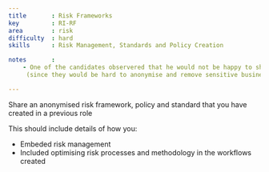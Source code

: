 ```yaml
---
title       : Risk Frameworks
key         : RI-RF
area        : risk
difficulty  : hard
skills      : Risk Management, Standards and Policy Creation

notes       :
    - One of the candidates observered that he would not be happy to share this anonymised risk framework examples
     (since they would be hard to anonymise and remove sensitive business logic/details)

---
```


Share an anonymised risk framework, policy and standard that you have created in a previous role

This should include details of how you:

- Embeded risk management
- Included optimising risk processes and methodology in the workflows created
